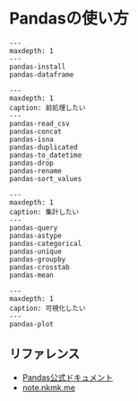 # Pandasの使い方

```{toctree}
---
maxdepth: 1
---
pandas-install
pandas-dataframe
```

```{toctree}
---
maxdepth: 1
caption: 前処理したい
---
pandas-read_csv
pandas-concat
pandas-isna
pandas-duplicated
pandas-to_datetime
pandas-drop
pandas-rename
pandas-sort_values

```

```{toctree}
---
maxdepth: 1
caption: 集計したい
---
pandas-query
pandas-astype
pandas-categorical
pandas-unique
pandas-groupby
pandas-crosstab
pandas-mean
```

```{toctree}
---
maxdepth: 1
caption: 可視化したい
---
pandas-plot
```


## リファレンス

- [Pandas公式ドキュメント](https://pandas.pydata.org/docs/)
- [note.nkmk.me](https://note.nkmk.me/pandas/)
